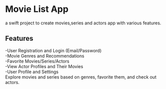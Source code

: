 # Movie List App
a swift project to create movies,series and actors app with various features.

## Features
-User Registration and Login (Email/Password)<br>
-Movie Genres and Recommendations<br>
-Favorite Movies/Series/Actors<br>
-View Actor Profiles and Their Movies <br>
-User Profile and Settings <br>
Explore movies and series based on genres, favorite them, and check out actors.
